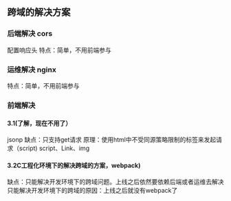 ## 跨域的解决方案 
### 后端解决 cors
配置响应头
特点：简单，不用前端参与
### 运维解决 nginx
特点：简单，不用前端参与
### 前端解决
#### 3.1(了解，现在不用了）
jsonp
缺点：只支持get请求
原理：使用html中不受同源策略限制的标签来发起请求（script)
script、Link、img
#### 3.2C工程化环境下的解决跨域的方案，webpack)
缺点：只能解决开发环境下的跨域问题。上线之后依然要依赖后端或者运维去解决
只能解决开发环境下的跨域的原因：上线之后就没有webpack了